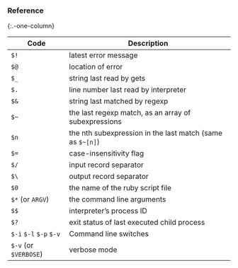### Reference

{:.-one-column}

<table><thead><tr class="header"><th>Code</th><th>Description</th></tr></thead><tbody><tr class="odd"><td><code>$!</code></td><td>latest error message</td></tr><tr class="even"><td><code>$@</code></td><td>location of error</td></tr><tr class="odd"><td><code>$_</code></td><td>string last read by gets</td></tr><tr class="even"><td><code>$.</code></td><td>line number last read by interpreter</td></tr><tr class="odd"><td><code>$&amp;</code></td><td>string last matched by regexp</td></tr><tr class="even"><td><code>$~</code></td><td>the last regexp match, as an array of subexpressions</td></tr><tr class="odd"><td><code>$n</code></td><td>the nth subexpression in the last match (same as <code>$~[n]</code>)</td></tr><tr class="even"><td><code>$=</code></td><td>case-insensitivity flag</td></tr><tr class="odd"><td><code>$/</code></td><td>input record separator</td></tr><tr class="even"><td><code>$\</code></td><td>output record separator</td></tr><tr class="odd"><td><code>$0</code></td><td>the name of the ruby script file</td></tr><tr class="even"><td><code>$*</code> (or <code>ARGV</code>)</td><td>the command line arguments</td></tr><tr class="odd"><td><code>$$</code></td><td>interpreter’s process ID</td></tr><tr class="even"><td><code>$?</code></td><td>exit status of last executed child process</td></tr><tr class="odd"><td><code>$-i</code> <code>$-l</code> <code>$-p</code> <code>$-v</code></td><td>Command line switches</td></tr><tr class="even"><td><code>$-v</code> (or <code>$VERBOSE</code>)</td><td>verbose mode</td></tr></tbody></table>
